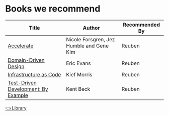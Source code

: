 # Books we recommend

| Title | Author | Recommended By |
| --- | --- | --- |
| [Accelerate](https://www.goodreads.com/en/book/show/35747076-accelerate) | Nicole Forsgren, Jez Humble and Gene Kim | Reuben |
| [Domain-Driven Design](https://www.goodreads.com/book/show/179133.Domain_Driven_Design) | Eric Evans | Reuben |
| [Infrastructure as Code](https://www.goodreads.com/book/show/26544394-infrastructure-as-code) | Kief Morris | Reuben |
| [Test-Driven Development: By Example](https://www.goodreads.com/book/show/387190.Test_Driven_Development) | Kent Beck | Reuben |

[👈 Library](/communities-of-practice/cloud-and-engineering/book-club/library/library.md)